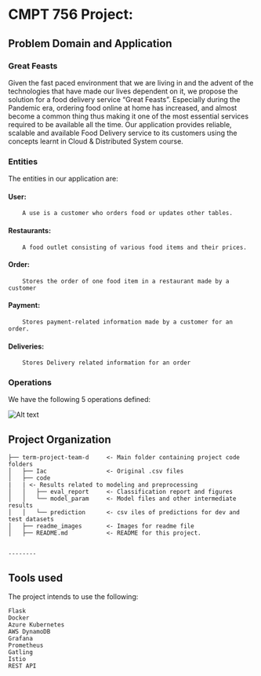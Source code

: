 
# CMPT 756 Project: 

## Problem Domain and Application

### Great Feasts
Given the fast paced environment that we are living in and the advent of the technologies that have made our lives dependent on it, we propose the solution for a food delivery service “Great Feasts”.  Especially during the Pandemic era, ordering food online at home has increased, and almost become a common thing thus making it one of the most essential services required to be available all the time. Our application provides reliable, scalable and available Food Delivery service to its customers using the concepts learnt in Cloud & Distributed System course. 


### Entities

The entities in our application are:

#### User:
        A use is a customer who orders food or updates other tables. 
#### Restaurants: 
        A food outlet consisting of various food items and their prices.
#### Order:
        Stores the order of one food item in a restaurant made by a customer
#### Payment:
        Stores payment-related information made by a customer for an order. 
#### Deliveries:
        Stores Delivery related information for an order



### Operations

We have the following 5 operations defined: 


![Alt text](readme_images/operations.png?raw=true )


Project Organization
------------

    ├── term-project-team-d     <- Main folder containing project code folders
    │   ├── Iac                 <- Original .csv files
    │   ├── code    
    |   | <- Results related to modeling and preprocessing
    │   │   ├── eval_report     <- Classification report and figures
    │   │   └── model_param     <- Model files and other intermediate results
    │   │   └── prediction      <- csv iles of predictions for dev and test datasets  
    │   ├── readme_images       <- Images for readme file
    │   ├── README.md           <- README for this project.
    

    --------

## Tools used
The project intends to use the following:
```
Flask
Docker
Azure Kubernetes 
AWS DynamoDB
Grafana
Prometheus
Gatling
Istio
REST API

```

